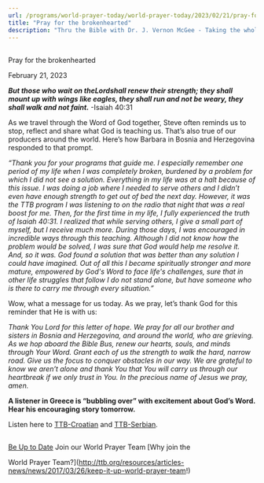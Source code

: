 ```yaml
---
url: /programs/world-prayer-today/world-prayer-today/2023/02/21/pray-for-the-brokenhearted
title: "Pray for the brokenhearted"
description: "Thru the Bible with Dr. J. Vernon McGee - Taking the whole Word to the whole world"
---
```







## 
 Pray for the brokenhearted


February 21, 2023




***But those who wait on the******Lord******shall renew their strength; they shall mount up with wings like eagles, they shall run and not be weary, they shall walk and not faint.*** -Isaiah 40:31

As we travel through the Word of God together, Steve often reminds us to stop, reflect and share what God is teaching us. That’s also true of our producers around the world. Here’s how Barbara in Bosnia and Herzegovina responded to that prompt.

*“Thank you for your programs that guide me. I especially remember one period of my life when I was completely broken, burdened by a problem for which I did not see a solution. Everything in my life was at a halt because of this issue. I was doing a job where I needed to serve others and I didn’t even have enough strength to get out of bed the next day. However, it was the TTB program I was listening to on the radio that night that was a real boost for me. Then, for the first time in my life, I fully experienced the truth of Isaiah 40:31. I realized that while serving others, I give a small part of myself, but I receive much more. During those days, I was encouraged in incredible ways through this teaching. Although I did not know how the problem would be solved, I was sure that God would help me resolve it. And, so it was. God found a solution that was better than any solution I could have imagined. Out of all this I became spiritually stronger and more mature, empowered by God's Word to face life's challenges, sure that in other life struggles that follow I do not stand alone, but have someone who is there to carry me through every situation.”*

Wow, what a message for us today. As we pray, let’s thank God for this reminder that He is with us:

*Thank You Lord for this letter of hope. We pray for all our brother and sisters in* *Bosnia and Herzegovina, and around the world,* *who are grieving. As we hop aboard the Bible Bus, renew our hearts, souls, and minds through Your Word. Grant each of us the strength to walk the hard, narrow road. Give us the focus to conquer obstacles in our way. We are grateful to know we aren’t alone and thank You that You will carry us through our heartbreak if we only trust in You. In the precious name of Jesus we pray, amen.*

**A listener in Greece is “bubbling over” with excitement about God’s Word. Hear his encouraging story tomorrow.**

Listen here to [TTB-Croatian](https://ttb.twr.org/home/day,0412/language,HRV) and [TTB-Serbian](https://ttb.twr.org/home/day,0411/language,SRP).







## 




[Be Up to Date](http://feeds.feedburner.com/WorldPrayerToday "World Prayer Today RSS Feed")
Join our World Prayer Team
[Why join the  

World Prayer Team?](http://ttb.org/resources/articles-news/news/2017/03/26/keep-it-up-world-prayer-team!)





